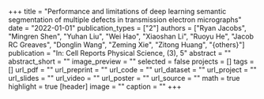 +++
title = "Performance and limitations of deep learning semantic segmentation of multiple defects in transmission electron micrographs"
date = "2022-01-01"
publication_types = ["2"]
authors = ["Ryan Jacobs", "Mingren Shen", "Yuhan Liu", "Wei Hao", "Xiaoshan Li", "Ruoyu He", "Jacob RC Greaves", "Donglin Wang", "Zeming Xie", "Zitong Huang", "{others}"]
publication = "In: Cell Reports Physical Science, (3), 5"
abstract = ""
abstract_short = ""
image_preview = ""
selected = false
projects = []
tags = []
url_pdf = ""
url_preprint = ""
url_code = ""
url_dataset = ""
url_project = ""
url_slides = ""
url_video = ""
url_poster = ""
url_source = ""
math = true
highlight = true
[header]
image = ""
caption = ""
+++
